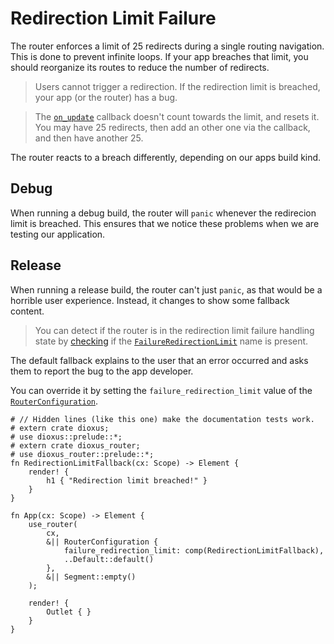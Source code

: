 # Redirection Limit Failure

The router enforces a limit of 25 redirects during a single routing navigation.
This is done to prevent infinite loops. If your app breaches that limit, you
should reorganize its routes to reduce the number of redirects.

> Users cannot trigger a redirection. If the redirection limit is breached, your
> app (or the router) has a bug.

> The [`on_update`](../routing-update-callback.md) callback doesn't count
> towards the limit, and resets it. You may have 25 redirects, then add an other
> one via the callback, and then have another 25.

The router reacts to a breach differently, depending on our apps build kind.

## Debug
When running a debug build, the router will `panic` whenever the redirecion
limit is breached. This ensures that we notice these problems when we are
testing our application.

## Release
When running a release build, the router can't just `panic`, as that would be a
horrible user experience. Instead, it changes to show some fallback content.

> You can detect if the router is in the redirection limit failure handling
> state by [checking](../navigation/name.md#check-if-a-name-is-present) if the
> [`FailureRedirectionLimit`] name is present.

The default fallback explains to the user that an error occurred and asks them
to report the bug to the app developer.

You can override it by setting the `failure_redirection_limit` value of the
[`RouterConfiguration`].

```rust,no_run
# // Hidden lines (like this one) make the documentation tests work.
# extern crate dioxus;
# use dioxus::prelude::*;
# extern crate dioxus_router;
# use dioxus_router::prelude::*;
fn RedirectionLimitFallback(cx: Scope) -> Element {
    render! {
        h1 { "Redirection limit breached!" }
    }
}

fn App(cx: Scope) -> Element {
    use_router(
        cx,
        &|| RouterConfiguration {
            failure_redirection_limit: comp(RedirectionLimitFallback),
            ..Default::default()
        },
        &|| Segment::empty()
    );

    render! {
        Outlet { }
    }
}
```

[`FailureRedirectionLimit`]: https://docs.rs/dioxus-router-core/latest/dioxus_router_core/prelude/struct.FailureRedirectionLimit.html
[`RouterConfiguration`]: https://docs.rs/dioxus-router/latest/dioxus_router/hooks/struct.RouterConfiguration.html
